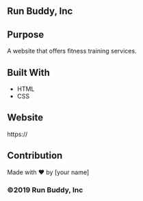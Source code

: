 ## Run Buddy, Inc

## Purpose
A website that offers fitness training services. 

## Built With
* HTML
* CSS

## Website
https://

## Contribution
Made with ❤️ by [your name]

### ©️2019 Run Buddy, Inc 